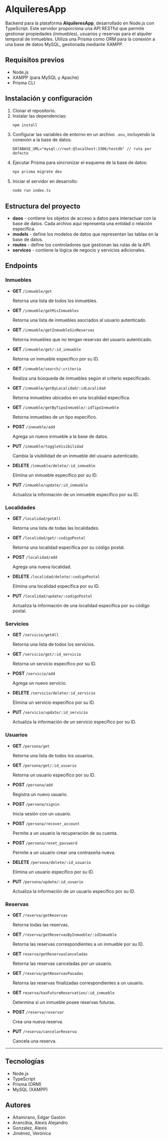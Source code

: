 # AlquileresApp
Backend para la plataforma **AlquileresApp**, desarrollado en Node.js con TypeScript. Este servidor proporciona una API RESTful que permite gestionar propiedades (inmuebles), usuarios y reservas para el alquiler temporal de inmuebles. Utiliza una Prisma como ORM para la conexión a una base de datos MySQL, gestionada mediante XAMPP.

## Requisitos previos
- Node.js
- XAMPP (para MySQL y Apache)
- Prisma CLI

## Instalación y configuración

1. Clonar el repositorio.
2. Instalar las dependencias:
   ```bash
   npm install
   ```
3. Configurar las variables de entorno en un archivo ``.env``, incluyendo la conexión a la base de datos:
   ```plaintext
   DATABASE_URL="mysql://root:@localhost:3306/testdb" // ruta por defecto
   ```
4. Ejecutar Prisma para sincronizar el esquema de la base de datos:
   ```bash
   npx prisma migrate dev
   ```
5. Iniciar el servidor en desarrollo:
   ```bash
   node run index.ts
   ```
## Estructura del proyecto
- **daos** - contiene los objetos de acceso a datos para interactuar con la base de datos. Cada archivo aquí representa una entidad o relación específica.
- **models** - define los modelos de datos que representan las tablas en la base de datos.
- **routes** - define los controladores que gestionan las rutas de la API.
- **services** - contiene la lógica de negocio y servicios adicionales.

## Endpoints
### Inmuebles
- **GET** `/inmueble/get`

  Retorna una lista de todos los inmuebles.

- **GET** `/inmueble/getMisInmuebles`  

  Retorna una lista de inmuebles asociados al usuario autenticado.

- **GET** `/inmueble/getInmuebleSinReservas`  

  Retorna inmuebles que no tengan reservas del usuario autenticado.

- **GET** `/inmueble/get/:id_inmueble`  

  Retorna un inmueble específico por su ID.

- **GET** `/inmueble/search/:criteria`  

  Realiza una búsqueda de inmuebles según el criterio especificado.

- **GET** `/inmueble/getByLocalidad/:idLocalidad`  

  Retorna inmuebles ubicados en una localidad específica.

- **GET** `/inmueble/getByTipoInmueble/:idTipoInmueble`  

  Retorna inmuebles de un tipo específico.

- **POST** `/inmueble/add`  

  Agrega un nuevo inmueble a la base de datos.

- **PUT** `/inmueble/toggleVisibilidad`  

  Cambia la visibilidad de un inmueble del usuario autenticado.

- **DELETE** `/inmueble/delete/:id_inmueble`  

  Elimina un inmueble específico por su ID.

- **PUT** `/inmueble/update/:id_inmueble`  

  Actualiza la información de un inmueble específico por su ID.

### Localidades
- **GET** `/localidad/getAll`  

  Retorna una lista de todas las localidades.

- **GET** `/localidad/get/:codigoPostal`

  Retorna una localidad específica por su código postal.

- **POST** `/localidad/add`  

  Agrega una nueva localidad.

- **DELETE** `/localidad/delete/:codigoPostal`  

  Elimina una localidad específica por su ID.

- **PUT** `/localidad/update/:codigoPostal`

  Actualiza la información de una localidad específica por su código postal.

### Servicios
- **GET** `/servicio/getAll`  

  Retorna una lista de todos los servicios.

- **GET** `/servicio/get/:id_servicio`  

  Retorna un servicio específico por su ID.

- **POST** `/servicio/add`  

  Agrega un nuevo servicio.

- **DELETE** `/servicio/delete/:id_servicio`  

  Elimina un servicio específico por su ID.

- **PUT** `/servicio/update/:id_servicio`

  Actualiza la información de un servicio específico por su ID.

### Usuarios
- **GET** `/persona/get`  

  Retorna una lista de todos los usuarios.

- **GET** `/persona/get/:id_usuario`  

  Retorna un usuario específico por su ID.

- **POST** `/persona/add`  

  Registra un nuevo usuario.

- **POST** `/persona/signin`

  Inicia sesión con un usuario.

- **POST** `/persona/recover_account`

  Permite a un usuario la recuperación de su cuenta.

- **POST** `/persona/reset_password`

  Permite a un usuario crear una contraseña nueva.

- **DELETE** `/persona/delete/:id_usuario`  

  Elimina un usuario específico por su ID.

- **PUT** `/persona/update/:id_usuario`

  Actualiza la información de un usuario específico por su ID.

### Reservas
- **GET** `/reserva/getReservas`  

  Retorna todas las reservas.

- **GET** `/reserva/getReservasByInmueble/:idInmueble`

  Retorna las reservas correspondientes a un inmueble por su ID.

- **GET** `reserva/getReservasCanceladas`

  Retorna las reservas canceladas por un usuario.

- **GET** `/reserva/getReservasPasadas`

  Retorna las reservas finalizadas correspondientes a un usuario.

- **GET** `reserva/hasFutureReservation/:id_inmueble`

  Determina si un inmueble posee reservas futuras.

- **POST** `/reserva/reservar`  

  Crea una nueva reserva.

- **PUT** `/reserva/cancelarReserva`  

  Cancela una reserva.

---


## Tecnologías
- Node.js
- TypeScript
- Prisma (ORM)
- MySQL (XAMPP)

## Autores
- Altamirano, Edgar Gastón
- Arancibia, Alexis Alejandro
- Gonzalez, Alexis
- Jiménez, Verónica
